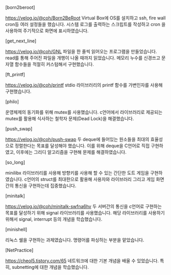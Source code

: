 [born2beroot]

https://velog.io/@coh/Born2BeRoot
Virtual Box에 OS를 설치하고 ssh, fire wall cron등 여러 설정들을 했습니다.
시스템 로그를 출력하는 스크립트를 작성하고 cron 을 사용하여 주기적으로 화면에 표시하였습니다.

[get_next_line]

https://velog.io/@coh/GNL
파일을 한 줄씩 읽어오는 프로그램을 만들었습니다. read를 통해 주어진 파일을 개행이 나올 때까지 읽었습니다. 메모리 누수를 신경쓰고 문자열 함수들을 적절히 커스텀해서 구현했습니다.

[ft_printf]

https://velog.io/@coh/printf
stdio 라이브러리의 printf 함수를 가변인자를 사용해 구현했습니다.

[philo]

운영체제의 동기화를 위해 mutex를 사용했습니다. c언어에서 라이브러리로 제공되는 mutex를 활용해 식사하는 철학자 문제(Dead Lock)을 해결했습니다. 

[push_swap]

https://velog.io/@coh/push-swap
두 deque에 들어있는 원소들을 최대의 효율성으로 정렬한다는 목표를 달성해야 했습니다. 이를 위해 deque을 C언어로 직접 구현하였고, 이후에는 그리디 알고리즘을 구현해 문제를 해결하였습니다.

[so_long]

minilibx 라이브러리를 사용해 방향키를 사용해 할 수 있는 간단한 도트 게임을 구현하였습니다. c언어의 struct를 최대한으로 활용해 사용자와 라이브러리 그리고 게임 화면간의 통신을 구현하는데 집중했습니다.

[minitalk]

https://velog.io/@coh/minitalk-swfna6hv
두 서버간의 통신을 c언어로 구현하는 목표를 달성하기 위해 signal 라이브러리를 사용했습니다. 해당 라이브러리를 사용하기 위해서 signal, interrupt 등의 개념을 학습했습니다.

[minishell]

리눅스 쉘을 구현하는 과제였습니다. 명령어를 파싱하는 부분을 맡았습니다.

[NetPractice]

https://cheol5.tistory.com/65
네트워크에 대한 기본 개념을 배울 수 있었습니다. 특히, subnetting에 대한 개념을 학습했습니다.
